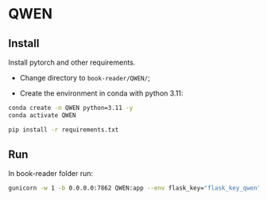 # QWEN

## Install

Install pytorch and other requirements.

- Change directory to `book-reader/QWEN/`;

- Create the environment in conda with python 3.11:
```bash
conda create -n QWEN python=3.11 -y
conda activate QWEN
```

```bash
pip install -r requirements.txt
```

## Run

In book-reader folder run:

```bash
gunicorn -w 1 -b 0.0.0.0:7862 QWEN:app --env flask_key="flask_key_qwen"
```
